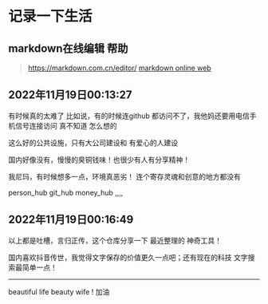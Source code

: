 


# 记录一下生活 

## markdown在线编辑 帮助
> https://markdown.com.cn/editor/
 [markdown online web ](https://markdown.com.cn/editor/)


## 2022年11月19日00:13:27
有时候真的太难了
比如说，有的时候连github 都访问不了，我他妈还要用电信手机信号连接访问
真不知道 怎么想的

这么好的公共设施，只有大公司建设和 有爱心的人建设

国内好像没有，慢慢的臭铜钱味！也很少有人有分享精神！

我尼玛，有时候想多一点，环境真恶劣！ 连个寄存灵魂和创意的地方都没有

person_hub git_hub money_hub ,,,,


##  2022年11月19日00:16:49

以上都是吐槽，言归正传，这个仓库分享一下 最近整理的 神奇工具！

国内喜欢抖音传世，我觉得文字保存的价值更久一点吧；还有现在的科技 文字搜索最简单一点！


---
beautiful life beauty wife ! 加油


